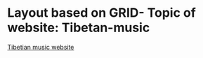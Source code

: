 # Layout based on GRID- Topic of website: Tibetan-music

[Tibetian music website](https://karlasz.github.io/GRID-Tibetan-music/index)
